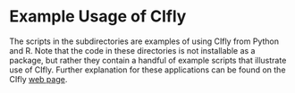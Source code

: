 # Example Usage of CIfly

The scripts in the subdirectories are examples of using CIfly from Python and R. Note that the code in these directories is not installable as a package, but rather they contain a handful of example scripts that illustrate use of CIfly. Further explanation for these applications can be found on the CIfly [web page](https://cifly.dev/applications/).
